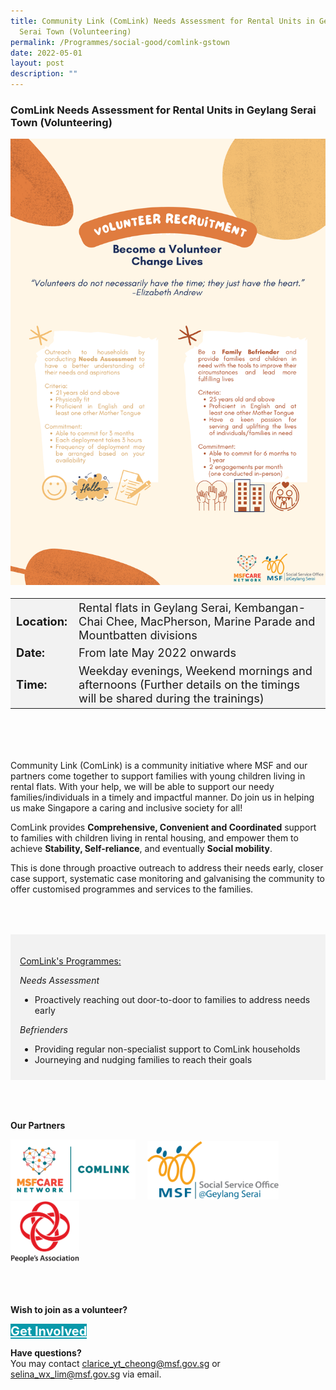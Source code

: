 ```yaml
---
title: Community Link (ComLink) Needs Assessment for Rental Units in Geylang
  Serai Town (Volunteering)
permalink: /Programmes/social-good/comlink-gstown
date: 2022-05-01
layout: post
description: ""
---
```


### ComLink Needs Assessment for Rental Units in Geylang Serai Town (Volunteering) ### 

<img src="/images/Programmes%20(May%202022)/Social%20Good/SSO_GS_Volunteer_Recruitment.png" style="width:675px; height:auto">

<table style="font-size:130%; background-color:#f2f2f2">
	<tbody>
		<tr>
			<td><b>Location:</b></td>
			<td>Rental flats in Geylang Serai, Kembangan- Chai Chee, MacPherson, Marine Parade and Mountbatten divisions</td>
		</tr>
		<tr>
			<td><b>Date:</b></td>
			<td>From late May 2022 onwards</td>
		</tr>
		<tr>
			<td><b>Time:</b></td>
			<td>Weekday evenings, Weekend mornings and afternoons (Further details on the timings will be shared during the trainings)</td>
		</tr>
	</tbody>
</table>

<div style="padding:50px 0 50px 0;">
	<p>Community Link (ComLink) is a community initiative where MSF and our partners come together to support families with young children living in rental flats. With your help, we will be able to support our needy families/individuals in a timely and impactful manner. Do join us in helping us make Singapore a caring and inclusive society for all!</p>
	<p>ComLink provides <b>Comprehensive, Convenient and Coordinated</b> support to families with children living in rental housing, and empower them to achieve <b>Stability, Self-reliance</b>, and eventually <b>Social mobility</b>.
	</p>
	<p>This is done through proactive outreach to address their needs early, closer case support, systematic case monitoring and galvanising the community to offer customised programmes and services to the families.</p>
</div>

<div style="padding:20px 20px 10px 15px; background-color:#f2f2f2">
	<p><u>ComLink's Programmes:</u></p>
	<p><i>Needs Assessment</i></p>
	<ul>
		<li>Proactively reaching out door-to-door to families to address needs early
		</li>
	</ul>
	<p><i>Befrienders</i></p>
	<ul>
		<li>Providing regular non-specialist support to ComLink households</li>
		<li>Journeying and nudging families to reach their goals</li>
	</ul>
</div>

<div style="padding:50px 0 20px 0px;">
	<p><b>Our Partners</b></p>
	<div style="display:inline-block; padding:0 15px 0 0;"><img src="/images/Programmes%20(May%202022)/Social%20Good/MSFCN_Stacked_Comlink.png" style="width:200px;height:auto;">
	</div>
	<div style="display:inline-block; padding:0 15px 0 0;"><img src="/images/Programmes%20(May%202022)/Social%20Good/MSF_SSO_logo_(Geylang_Serai).png" style="width:210px;height:auto;">
	</div>
	<div style="display:inline-block; padding:0 15px 0 0;">
	<img src="/images/PA%20Logo%202015%20(PNG).png" style="width:110px;height:auto;">
	</div>
</div>

<div style="padding:30px 0 0 0">
	<p><b>Wish to join as a volunteer?</b></p>
	<a href="https://go.gov.sg/comlink-gstown" style="font-size:20px; width:35%; height:60px; background-color:#0899AA; color:white" class="bp-button"><b>Get Involved</b></a>
</div>

<b>Have questions?</b><br>
You may contact clarice_yt_cheong@msf.gov.sg or selina_wx_lim@msf.gov.sg via email.<br><br><br>